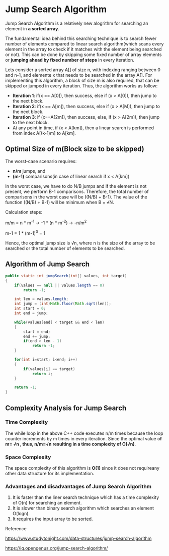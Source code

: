# Jump Search Algorithm

Jump Search Algorithm is a relatively new alogrithm for searching an element in **a sorted array**.

The fundamental idea behind this searching technique is to search fewer number of elements compared to linear search algorithm(which scans every element in the array to check if it matches with the element being searched or not). This can be done by skipping some fixed number of array elements or **jumping ahead by fixed number of steps** in every iteration.

Lets consider a sorted array A[] of size n, with indexing ranging between 0 and n-1, and elemente x that needs to be searched in the array A[]. For implementing this algorithm, a block of size m is also required, that can be skipped or jumped in every iteration. Thus, the algorithm works as follow:

* **Iteration 1**: if(x == A[0]), then success, else if (x > A[0]), then jump to the next block.
* **Iteration 2**: if(x == A[m]), then success, else if (x > A[M]), then jump to the next block.
* **Iteration 3**: if (x==A[2m]), then success, else, if (x > A[2m]), then jump to the next block.
* At any point in time, if (x < A[km]), then a linear search is performed from index A[(k-1)m] to A[km].

## Optimal Size of m(Block size to be skipped)

The worst-case scenario requires:

* **n/m** jumps, and
* **(m-1)** comparisons(in case of linear search if x < A[km])

In the worst case, we have to do N/B jumps and if the element is not present, we perform B-1 comparisons. Therefore, the total number of comparisons in the worst case will be ((N/B) + B-1). The value of the function ((N/B) + B-1) will be minimum when B = √N.

Calculation steps:

m/m = n * m<sup>-1</sup> -> -1 * (n * m<sup>-2</sup>) -> -n/m<sup>2</sup>

m-1 = 1 * (m-1)<sup>0</sup> = 1


Hence, the optimal jump size is √n, where n is the size of the array to be searched or the total number of elements to be searched.

## Algorithm of Jump Search

```java
public static int jumpSearch(int[] values, int target)
{
    if(values == null || values.length == 0)
        return -1;

    int len = values.length;
    int jump = (int)Math.floor(Math.sqrt(len));
    int start = 0;
    int end = jump;

    while(values[end] < target && end < len)
    {
        start = end;
        end += jump;
        if(end > len - 1)
            return -1;
    }

    for(int i=start; i<end; i++)
    {
        if(values[i] == target)
            return i;
    }

    return -1;
}
```

## Complexity Analysis for Jump Search

### Time Complexity

The while loop in the above C++ code executes n/m times because the loop counter increments by m times in every iteration. Since the optimal value o**f m= √n , thus, n/m=√n resulting in a time complexity of O(√n)**.

### Space Complexity

The space complexity of this algorithm is **O(1)** since it does not requireany other data structure for its implementation.


### Advantages and disadvantages of Jump Search Algorithm

1. It is faster than the liner search technique which has a time complexity of O(n) for searching an element.
2. It is slower than binary search algorithm which searches an element O(logn).
3. It requires the input array to be sorted.

Reference

https://www.studytonight.com/data-structures/jump-search-algorithm

https://iq.opengenus.org/jump-search-algorithm/